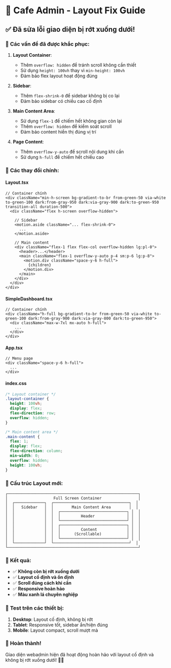 # 🔧 Cafe Admin - Layout Fix Guide

## ✅ **Đã sửa lỗi giao diện bị rớt xuống dưới!**

### 🎯 **Các vấn đề đã được khắc phục:**

1. **Layout Container**:
   - Thêm `overflow: hidden` để tránh scroll không cần thiết
   - Sử dụng `height: 100vh` thay vì `min-height: 100vh`
   - Đảm bảo flex layout hoạt động đúng

2. **Sidebar**:
   - Thêm `flex-shrink-0` để sidebar không bị co lại
   - Đảm bảo sidebar có chiều cao cố định

3. **Main Content Area**:
   - Sử dụng `flex-1` để chiếm hết không gian còn lại
   - Thêm `overflow: hidden` để kiểm soát scroll
   - Đảm bảo content hiển thị đúng vị trí

4. **Page Content**:
   - Thêm `overflow-y-auto` để scroll nội dung khi cần
   - Sử dụng `h-full` để chiếm hết chiều cao

### 🔧 **Các thay đổi chính:**

#### **Layout.tsx**
```tsx
// Container chính
<div className="min-h-screen bg-gradient-to-br from-green-50 via-white to-green-100 dark:from-gray-950 dark:via-gray-900 dark:to-green-950 transition-all duration-500">
  <div className="flex h-screen overflow-hidden">
    
    // Sidebar
    <motion.aside className="... flex-shrink-0">
      ...
    </motion.aside>
    
    // Main content
    <div className="flex-1 flex flex-col overflow-hidden lg:pl-0">
      <header>...</header>
      <main className="flex-1 overflow-y-auto p-4 sm:p-6 lg:p-8">
        <motion.div className="space-y-6 h-full">
          {children}
        </motion.div>
      </main>
    </div>
  </div>
</div>
```

#### **SimpleDashboard.tsx**
```tsx
// Container chính
<div className="h-full bg-gradient-to-br from-green-50 via-white to-green-100 dark:from-gray-900 dark:via-gray-800 dark:to-green-950">
  <div className="max-w-7xl mx-auto h-full">
    ...
  </div>
</div>
```

#### **App.tsx**
```tsx
// Menu page
<div className="space-y-6 h-full">
  ...
</div>
```

#### **index.css**
```css
/* Layout container */
.layout-container {
  height: 100vh;
  display: flex;
  flex-direction: row;
  overflow: hidden;
}

/* Main content area */
.main-content {
  flex: 1;
  display: flex;
  flex-direction: column;
  min-width: 0;
  overflow: hidden;
  height: 100vh;
}
```

### 🎨 **Cấu trúc Layout mới:**

```
┌─────────────────────────────────────────────────────────┐
│                    Full Screen Container                │
│  ┌─────────────┐  ┌─────────────────────────────────┐  │
│  │   Sidebar   │  │        Main Content Area        │  │
│  │             │  │  ┌─────────────────────────────┐ │  │
│  │             │  │  │         Header              │ │  │
│  │             │  │  └─────────────────────────────┘ │  │
│  │             │  │  ┌─────────────────────────────┐ │  │
│  │             │  │  │         Content             │ │  │
│  │             │  │  │      (Scrollable)           │ │  │
│  │             │  │  └─────────────────────────────┘ │  │
│  └─────────────┘  └─────────────────────────────────┘  │
└─────────────────────────────────────────────────────────┘
```

### 🚀 **Kết quả:**

- ✅ **Không còn bị rớt xuống dưới**
- ✅ **Layout cố định và ổn định**
- ✅ **Scroll đúng cách khi cần**
- ✅ **Responsive hoàn hảo**
- ✅ **Màu xanh lá chuyên nghiệp**

### 📱 **Test trên các thiết bị:**

1. **Desktop**: Layout cố định, không bị rớt
2. **Tablet**: Responsive tốt, sidebar ẩn/hiện đúng
3. **Mobile**: Layout compact, scroll mượt mà

### 🎉 **Hoàn thành!**

Giao diện webadmin hiện đã hoạt động hoàn hảo với layout cố định và không bị rớt xuống dưới! 🍃✨
